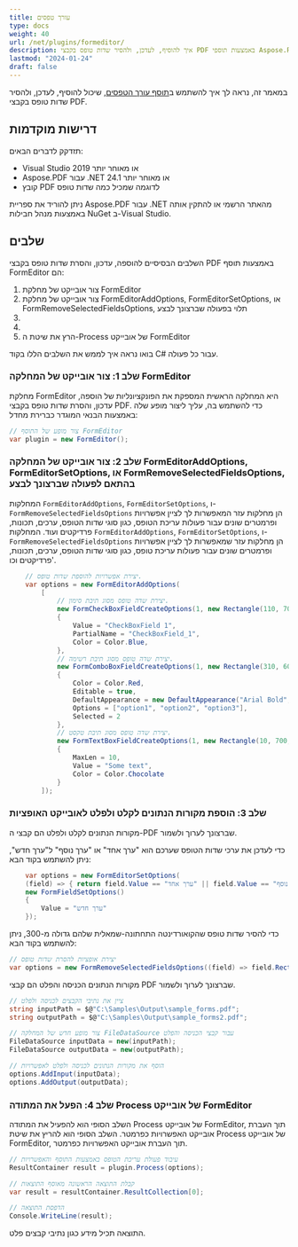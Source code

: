 ```yaml
---
title: עורך טפסים
type: docs
weight: 40
url: /net/plugins/formeditor/
description: איך להוסיף, לעדכן, ולהסיר שדות טופס בקבצי PDF באמצעות תוספי Aspose.PDF
lastmod: "2024-01-24"
draft: false
---
```


במאמר זה, נראה לך איך להשתמש ב[תוסף עורך הטפסים](https://products.aspose.org/pdf/net/form-editor/), שיכול להוסיף, לעדכן, ולהסיר שדות טופס בקבצי PDF.

## דרישות מוקדמות

תזדקק לדברים הבאים:

* Visual Studio 2019 או מאוחר יותר
* Aspose.PDF עבור .NET 24.1 או מאוחר יותר
* קובץ PDF לדוגמה שמכיל כמה שדות טופס

ניתן להוריד את ספריית Aspose.PDF עבור .NET מהאתר הרשמי או להתקין אותה באמצעות מנהל חבילות NuGet ב-Visual Studio.

## שלבים

השלבים הבסיסיים להוספה, עדכון, והסרת שדות טופס בקבצי PDF באמצעות תוסף FormEditor הם:

1. צור אובייקט של מחלקת FormEditor
1. צור אובייקט של מחלקת FormEditorAddOptions, FormEditorSetOptions, או FormRemoveSelectedFieldsOptions, תלוי בפעולה שברצונך לבצע
1.
1.
1. הרץ את שיטת ה-Process של אובייקט FormEditor

בואו נראה איך לממש את השלבים הללו בקוד C# עבור כל פעולה.

### שלב 1: צור אובייקט של המחלקה FormEditor

מחלקת FormEditor היא המחלקה הראשית המספקת את הפונקציונליות של הוספה, עדכון, והסרת שדות טופס בקבצי PDF. כדי להשתמש בה, עליך ליצור מופע שלה באמצעות הבנאי המוגדר כברירת מחדל:

```cs
// צור מופע של התוסף FormEditor
var plugin = new FormEditor();
```

### שלב 2: צור אובייקט של המחלקה FormEditorAddOptions, FormEditorSetOptions, או FormRemoveSelectedFieldsOptions, בהתאם לפעולה שברצונך לבצע

המחלקות `FormEditorAddOptions`, `FormEditorSetOptions`, ו-`FormRemoveSelectedFieldsOptions` הן מחלקות עזר המאפשרות לך לציין אפשרויות ופרמטרים שונים עבור פעולות עריכת הטופס, כגון סוגי שדות הטופס, ערכים, תכונות, פרדיקטים ועוד.
המחלקות `FormEditorAddOptions`, `FormEditorSetOptions`, ו-`FormRemoveSelectedFieldsOptions` הן מחלקות עזר שמאפשרות לך לציין אפשרויות ופרמטרים שונים עבור פעולות עריכת טופס, כגון סוגי שדות הטופס, ערכים, תכונות, פרדיקטים וכו'.

```cs
    // יצירת אפשרויות להוספת שדות טופס.
    var options = new FormEditorAddOptions(
        [
            // יצירת שדה טופס מסוג תיבת סימון.
            new FormCheckBoxFieldCreateOptions(1, new Rectangle(110, 700, 125, 715))
            {
                Value = "CheckBoxField 1",
                PartialName = "CheckBoxField_1",
                Color = Color.Blue,
            },
            // יצירת שדה טופס מסוג תיבת רשימה.
            new FormComboBoxFieldCreateOptions(1, new Rectangle(310, 600, 350, 615))
            {
                Color = Color.Red,
                Editable = true,
                DefaultAppearance = new DefaultAppearance("Arial Bold", 12, System.Drawing.Color.DarkGreen),
                Options = ["option1", "option2", "option3"],
                Selected = 2
            },
            // יצירת שדה טופס מסוג תיבת טקסט.
            new FormTextBoxFieldCreateOptions(1, new Rectangle(10, 700, 90, 715))
            {
                MaxLen = 10,
                Value = "Some text",
                Color = Color.Chocolate
            }
        ]);
```
### שלב 3: הוספת מקורות הנתונים לקלט ולפלט לאובייקט האופציות

מקורות הנתונים לקלט ולפלט הם קבצי ה-PDF שברצונך לערוך ולשמור.

כדי לעדכן את ערכי שדות הטופס שערכם הוא "ערך אחד" או "ערך נוסף" ל"ערך חדש", ניתן להשתמש בקוד הבא:

```cs
    var options = new FormEditorSetOptions(
    (field) => { return field.Value == "ערך אחד" || field.Value == "ערך נוסף"; },
    new FormFieldSetOptions()
    {
        Value = "ערך חדש"
    });
```

כדי להסיר שדות טופס שהקואורדינטה התחתונה-שמאלית שלהם גדולה מ-300, ניתן להשתמש בקוד הבא:

```cs
// יצירת אופציות להסרת שדות טופס
var options = new FormRemoveSelectedFieldsOptions((field) => field.Rect.LLX > 300);
```
מקורות הנתונים הכניסה והפלט הם קבצי PDF שברצונך לערוך ולשמור.

```cs
// ציין את נתיבי הקבצים לכניסה ולפלט
string inputPath = $@"C:\Samples\Output\sample_forms.pdf";
string outputPath = $@"C:\Samples\Output\sample_forms2.pdf";

// צור מופע חדש של המחלקה FileDataSource עבור קבצי הכניסה והפלט
FileDataSource inputData = new(inputPath);
FileDataSource outputData = new(outputPath);

// הוסף את מקורות הנתונים לכניסה ולפלט לאפשרויות
options.AddInput(inputData);
options.AddOutput(outputData);
```

### שלב 4: הפעל את המתודה Process של אובייקט FormEditor

השלב הסופי הוא להפעיל את המתודה Process של אובייקט FormEditor, תוך העברת אובייקט האפשרויות כפרמטר.
השלב הסופי הוא להריץ את שיטת Process של אובייקט FormEditor, תוך העברת אובייקט האפשרויות כפרמטר.

```cs
// עיבוד פעולת עריכת הטופס באמצעות התוסף והאפשרויות
ResultContainer result = plugin.Process(options);

// קבלת התוצאה הראשונה מאוסף התוצאות
var result = resultContainer.ResultCollection[0];

// הדפסת התוצאה
Console.WriteLine(result);
```

התוצאה תכיל מידע כגון נתיבי קבצים פלט.
